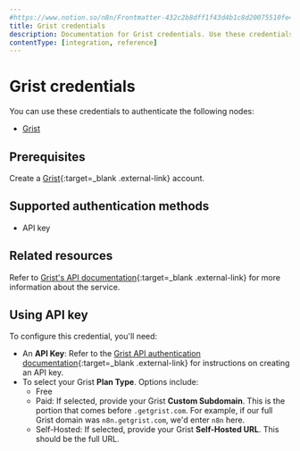 ```yaml
---
#https://www.notion.so/n8n/Frontmatter-432c2b8dff1f43d4b1c8d20075510fe4
title: Grist credentials
description: Documentation for Grist credentials. Use these credentials to authenticate Grist in n8n, a workflow automation platform.
contentType: [integration, reference]
---
```


# Grist credentials

You can use these credentials to authenticate the following nodes:

* [Grist](/integrations/builtin/app-nodes/n8n-nodes-base.grist/)

## Prerequisites

Create a [Grist](https://getgrist.com/){:target=_blank .external-link} account.

## Supported authentication methods

- API key

## Related resources

Refer to [Grist's API documentation](https://support.getgrist.com/api/){:target=_blank .external-link} for more information about the service.

## Using API key

To configure this credential, you'll need:

- An **API Key**: Refer to the [Grist API authentication documentation](https://support.getgrist.com/rest-api/#authentication){:target=_blank .external-link} for instructions on creating an API key.
- To select your Grist **Plan Type**. Options include:
    - Free
    - Paid: If selected, provide your Grist **Custom Subdomain**. This is the portion that comes before `.getgrist.com`. For example, if our full Grist domain was `n8n.getgrist.com`, we'd enter `n8n` here.
    - Self-Hosted: If selected, provide your Grist **Self-Hosted URL**. This should be the full URL.

